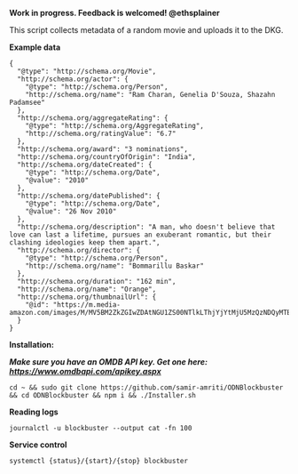 **Work in progress. Feedback is welcomed! @ethsplainer**
</br>

This script collects metadata of a random movie and uploads it to the DKG.

**Example data**
```
{
  "@type": "http://schema.org/Movie",
  "http://schema.org/actor": {
    "@type": "http://schema.org/Person",
    "http://schema.org/name": "Ram Charan, Genelia D'Souza, Shazahn Padamsee"
  },
  "http://schema.org/aggregateRating": {
    "@type": "http://schema.org/AggregateRating",
    "http://schema.org/ratingValue": "6.7"
  },
  "http://schema.org/award": "3 nominations",
  "http://schema.org/countryOfOrigin": "India",
  "http://schema.org/dateCreated": {
    "@type": "http://schema.org/Date",
    "@value": "2010"
  },
  "http://schema.org/datePublished": {
    "@type": "http://schema.org/Date",
    "@value": "26 Nov 2010"
  },
  "http://schema.org/description": "A man, who doesn't believe that love can last a lifetime, pursues an exuberant romantic, but their clashing ideologies keep them apart.",
  "http://schema.org/director": {
    "@type": "http://schema.org/Person",
    "http://schema.org/name": "Bommarillu Baskar"
  },
  "http://schema.org/duration": "162 min",
  "http://schema.org/name": "Orange",
  "http://schema.org/thumbnailUrl": {
    "@id": "https://m.media-amazon.com/images/M/MV5BM2ZkZGIwZDAtNGU1ZS00NTlkLThjYjYtMjU5MzQzNDQyMTBmXkEyXkFqcGdeQXVyODA2ODM3NDQ@._V1_SX300.jpg"
  }
}
```

**Installation:**

***Make sure you have an OMDB API key. Get one here: https://www.omdbapi.com/apikey.aspx***
```
cd ~ && sudo git clone https://github.com/samir-amriti/ODNBlockbuster && cd ODNBlockbuster && npm i && ./Installer.sh
```
**Reading logs**
```
journalctl -u blockbuster --output cat -fn 100
```
**Service control**
```
systemctl {status}/{start}/{stop} blockbuster
```
